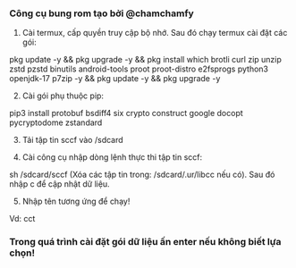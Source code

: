 ### Công cụ bung rom tạo bởi @chamchamfy

1. Cài termux, cấp quyền truy cập bộ nhớ. Sau đó chạy termux cài đặt các gói: 

pkg update -y && pkg upgrade -y && pkg install which brotli curl zip unzip zstd pzstd binutils android-tools proot proot-distro e2fsprogs python3 openjdk-17 p7zip -y && pkg update -y && pkg upgrade -y 
 
2. Cài gói phụ thuộc pip: 

pip3 install protobuf bsdiff4 six crypto construct google docopt pycryptodome zstandard

3. Tải tập tin sccf vào /sdcard

4. Cài công cụ nhập dòng lệnh thực thi tập tin sccf:

 sh /sdcard/sccf
(Xóa các tập tin trong: /sdcard/.ur/libcc nếu có). Sau đó nhập c để cập nhật dữ liệu.

5. Nhập tên tương ứng để chạy!

Vd: cct 

### Trong quá trình cài đặt gói dữ liệu ấn enter nếu không biết lựa chọn!
